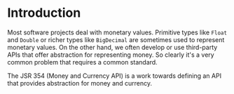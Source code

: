 # Introduction

Most software projects deal with monetary values. Primitive types like `Float` and `Double` or richer types like `BigDecimal` are sometimes used to represent monetary values. On the other hand, we often develop or use third-party APIs that offer abstraction for representing money. So clearly it's a very common problem that requires a common standard.

The JSR 354 (Money and Currency API) is a work towards defining an API that provides abstraction for  money and currency.